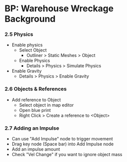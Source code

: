 # BP: Warehouse Wreckage Background

### 2.5 Physics

- Enable physics
  - Select Object 
    - Outliner > Static Meshes > Object
  - Enable Physics 
    - Details > Physics > Simulate Physics
- Enable Gravity
  - Details > Physics > Enable Gravity

### 2.6 Objects & References

- Add reference to Object
  - Select object in map editor
  - Open blue print
  - Right Click > Create a reference to \<Object\>

### 2.7 Adding an Impulse

- Can use "Add Impulse" node to trigger movement
- Drag key node (Space bar) into Add Impulse node
- Add an impulse amount
- Check "Vel Change" if you want to ignore object mass














